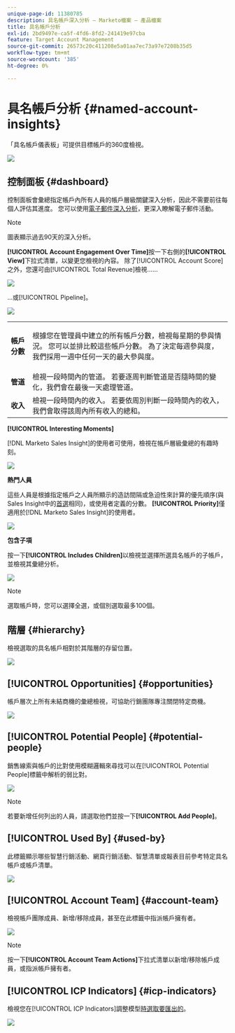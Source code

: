 ```yaml
---
unique-page-id: 11380785
description: 具名帳戶深入分析 — Marketo檔案 — 產品檔案
title: 具名帳戶分析
exl-id: 2bd9497e-ca5f-4fd6-8fd2-241419e97cba
feature: Target Account Management
source-git-commit: 26573c20c411208e5a01aa7ec73a97e7208b35d5
workflow-type: tm+mt
source-wordcount: '385'
ht-degree: 0%

---
```


# 具名帳戶分析 {#named-account-insights}

「具名帳戶儀表板」可提供目標帳戶的360度檢視。

![](assets/one-1.png)

## 控制面板 {#dashboard}

控制面板會彙總指定帳戶內所有人員的帳戶層級關鍵深入分析，因此不需要前往每個人評估其進度。 您可以使用[電子郵件深入分析](/help/marketo/product-docs/reporting/email-insights/filtering-in-email-insights.md#account-based-marketing)，更深入瞭解電子郵件活動。

>[!NOTE]
>
>圖表顯示過去90天的深入分析。

**[!UICONTROL Account Engagement Over Time]**&#x200B;按一下右側的&#x200B;**[!UICONTROL View]**&#x200B;下拉式清單，以變更您檢視的內容。 除了[!UICONTROL Account Score]之外，您還可由[!UICONTROL Total Revenue]檢視……

![](assets/two-new.png)

...或[!UICONTROL Pipeline]。

![](assets/three-new.png)

<table>
 <tbody>
  <tr>
   <td><strong><span class="uicontrol">帳戶分數</span></strong></td>
   <td><p>根據您在<span class="uicontrol">管理員</span>中建立的所有帳戶分數，檢視每星期的參與情況。 您可以並排比較這些帳戶分數。 為了決定每週參與度，我們採用一週中任何一天的最大參與度。</p></td>
  </tr>
  <tr>
   <td><strong><span class="uicontrol">管道</span></strong></td>
   <td>檢視一段時間內的管道。 若要逐周判斷管道是否隨時間的變化，我們會在最後一天處理管道。</td>
  </tr>
  <tr>
   <td><strong><span class="uicontrol">收入</span></strong></td>
   <td>檢視一段時間內的收入。 若要依周別判斷一段時間內的收入，我們會取得該周內所有收入的總和。</td>
  </tr>
 </tbody>
</table>

**[!UICONTROL Interesting Moments]**

[!DNL Marketo Sales Insight]的使用者可使用，檢視在帳戶層級彙總的有趣時刻。

![](assets/int-mom.png)

**熱門人員**

這些人員是根據指定帳戶之人員所顯示的造訪間隔或急迫性來計算的優先順序(與Sales Insight中的[首選](/help/marketo/product-docs/marketo-sales-insight/msi-for-salesforce/features/stars-and-flames/priority-urgency-relative-score-and-best-bets.md)相同)，或使用者定義的分數。 **[!UICONTROL Priority]**&#x200B;僅適用於[!DNL Marketo Sales Insight]的使用者。

![](assets/top-ten.png)

**包含子項**

按一下&#x200B;**[!UICONTROL Includes Children]**&#x200B;以檢視並選擇所選具名帳戶的子帳戶，並檢視其彙總分析。

![](assets/abm.png)

>[!NOTE]
>
>選取帳戶時，您可以選擇全選，或個別選取最多100個。

## 階層 {#hierarchy}

檢視選取的具名帳戶相對於其階層的存留位置。

![](assets/hierarchy.png)

## [!UICONTROL Opportunities] {#opportunities}

帳戶層次上所有未結商機的彙總檢視，可協助行銷團隊專注關閉特定商機。

![](assets/four-1.png)

## [!UICONTROL Potential People] {#potential-people}

銷售線索與帳戶的比對使用模糊邏輯來尋找可以在[!UICONTROL Potential People]標籤中解析的弱比對。

![](assets/five-1.png)

>[!NOTE]
>
>若要新增任何列出的人員，請選取他們並按一下&#x200B;**[!UICONTROL Add People]**。

## [!UICONTROL Used By] {#used-by}

此標籤顯示哪些智慧行銷活動、網頁行銷活動、智慧清單或報表目前參考特定具名帳戶或帳戶清單。

![](assets/six-1.png)

## [!UICONTROL Account Team] {#account-team}

檢視帳戶團隊成員、新增/移除成員，甚至在此標籤中指派帳戶擁有者。

![](assets/seven-1.png)

>[!NOTE]
>
>按一下&#x200B;**[!UICONTROL Account Team Actions]**&#x200B;下拉式清單以新增/移除帳戶成員，或指派帳戶擁有者。

## [!UICONTROL ICP Indicators] {#icp-indicators}

檢視您在[!UICONTROL ICP Indicators]調整模型[時選取要匯出的](/help/marketo/product-docs/target-account-management/account-profiling/account-profiling-ranking-and-tuning.md#model-tuning)。

![](assets/eight.png)

